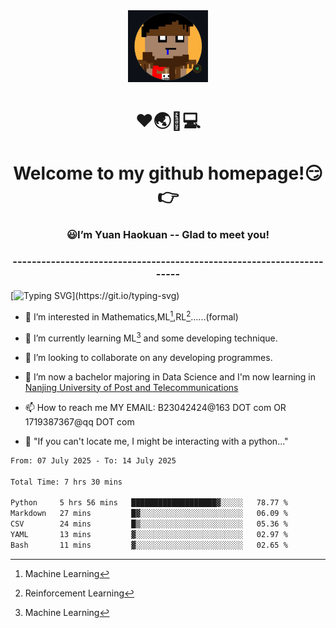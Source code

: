 <div align=center>
  <img width=128 src="image/figure.png">
</div>
<h1 align="center">❤🌏🚩💻</h1>
<h1 align="center">Welcome to my github homepage!😏👉</h1>
<h3 align="center" >😃I’m Yuan Haokuan -- Glad to meet you!</h3>
<h3 align="center" >----------------------------------------------------------------------</h3>

  [![Typing SVG](https://readme-typing-svg.herokuapp.com?font=Fira+Code&pause=1000&random=false&width=450&lines=Here's+my+personal+infomation:)](https://git.io/typing-svg)

- 👀 I’m interested in Mathematics,ML[^1],RL[^2]......(formal)
  
- 🌱 I’m currently learning ML[^1] and some developing technique.
  
- 💞️ I’m looking to collaborate on any developing programmes.
  
- 🍉 I’m now a bachelor majoring in Data Science and I'm now learning in [Nanjing University of Post and Telecommunications](https://www.njupt.edu.cn/main.psp)
  
- 📫 How to reach me MY EMAIL: B23042424@163 DOT com OR 1719387367@qq DOT com

- 🐍 "If you can't locate me, I might be interacting with a python..."

<!--START_SECTION:waka-->

```txt
From: 07 July 2025 - To: 14 July 2025

Total Time: 7 hrs 30 mins

Python     5 hrs 56 mins   ███████████████████▓░░░░░   78.77 %
Markdown   27 mins         █▓░░░░░░░░░░░░░░░░░░░░░░░   06.09 %
CSV        24 mins         █▒░░░░░░░░░░░░░░░░░░░░░░░   05.36 %
YAML       13 mins         ▓░░░░░░░░░░░░░░░░░░░░░░░░   02.97 %
Bash       11 mins         ▓░░░░░░░░░░░░░░░░░░░░░░░░   02.65 %
```

<!--END_SECTION:waka-->

<!---
WilbertYuan/WilbertYuan is a ✨ special ✨ repository because its `README.md` (this file) appears on your GitHub profile.
You can click the Preview link to take a look at your changes.
--->
[^1]:Machine Learning
[^2]:Reinforcement Learning
